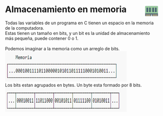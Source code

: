 # Almacenamiento en memoria <img src="img/memory-slot.png" align = "right"  width="45" height="45"/>

Todas las variables de un programa en C tienen un espacio en la memoria de la computadora.<br>
Estas tienen un tamaño en bits, y un bit es la unidad de almacenamiento más pequeña, puede contener 0 o 1.
<br> <br>
Podemos imaginar a la memoria como un arreglo de bits.<br>
<img src="img/memory-array.png" width="400" height="100"/>
<br>
Los bits estan agrupados en bytes. Un byte esta formado por 8 bits.
<br>
<img src="img/memory-bytes.png"  width="400" height="80"/>
